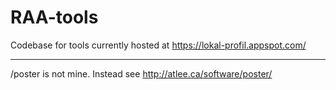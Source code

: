 RAA-tools
=========

Codebase for tools currently hosted at https://lokal-profil.appspot.com/


---
/poster is not mine. Instead see http://atlee.ca/software/poster/
